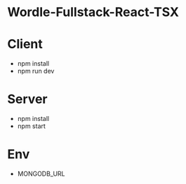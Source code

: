 # Wordle-Fullstack-React-TSX

# Client
* npm install
* npm run dev

# Server 
* npm install
* npm start

# Env
* MONGODB_URL
